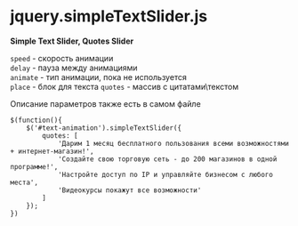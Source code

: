 # jquery.simpleTextSlider.js
**Simple Text Slider, Quotes Slider**
  
`speed`   - скорость анимации  
`delay`   - пауза между анимациями  
`animate` - тип анимации, пока не используется  
`place`   - блок для текста 
`quotes`  - массив с цитатами\текстом  

Описание параметров также есть в самом файле

```
$(function(){
    $('#text-animation').simpleTextSlider({
        quotes: [
            'Дарим 1 месяц бесплатного пользования всеми возможностями + интернет-магазин!',
            'Создайте свою торговую сеть - до 200 магазинов в одной программе!',
            'Настройте доступ по IP и управляйте бизнесом с любого места',
            'Видеокурсы покажут все возможности'
        ]
    });
})
```
